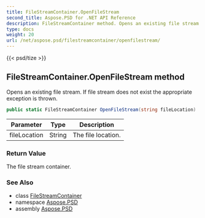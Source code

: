 ```yaml
---
title: FileStreamContainer.OpenFileStream
second_title: Aspose.PSD for .NET API Reference
description: FileStreamContainer method. Opens an existing file stream. If file stream does not exist the appropriate exception is thrown
type: docs
weight: 20
url: /net/aspose.psd/filestreamcontainer/openfilestream/
---
```

{{< psd/tize >}}
## FileStreamContainer.OpenFileStream method

Opens an existing file stream. If file stream does not exist the appropriate exception is thrown.

```csharp
public static FileStreamContainer OpenFileStream(string fileLocation)
```

| Parameter | Type | Description |
| --- | --- | --- |
| fileLocation | String | The file location. |

### Return Value

The file stream container.

### See Also

* class [FileStreamContainer](../)
* namespace [Aspose.PSD](../../filestreamcontainer/)
* assembly [Aspose.PSD](../../../)


